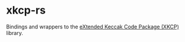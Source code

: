 # xkcp-rs

Bindings and wrappers to the [eXtended Keccak Code Package (XKCP)](https://github.com/XKCP/XKCP) library.
